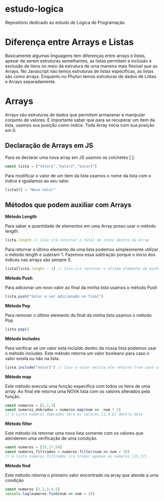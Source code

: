 # estudo-logica
Repositório dedicado ao estudo de Lógica de Programação

# Diferença entre Arrays e Listas

Basicamente algumas linguagens tem diferenças entre arrays e listas, apesar de serem estruturas semelhantes, as listas permitem a inclusão e exclusão de itens no meio da estrutura de uma maneira mais flexível que as Arrays. No Javascript não temos estruturas de listas especificas, as listas são como arrays. Enquanto no Phyton temos estruturas de dados de Listas e Arrays separadamente. 

# Arrays

Arrays são estruturas de dados que permitem armazenar e manipular conjunto de valores. É importante saber que para se recuperar um item da lista, usamos sua posição como índice. Toda Array inicia com sua posição em 0.

## Declaração de Arrays em JS

Para se declarar uma nova array em JS usamos os colchetes [ ]:

```jsx
const lista = ["Valor1","Valor2","Valor3"]
```

Para modificar o valor de um item da lista usamos o nome da lista com o indice e igualamos ao seu valor.

```jsx
lista[0] = "Novo Valor"
```

## Métodos que podem auxiliar com Arrays

**Método Length**

Para saber a quantidade de elementos em uma Array posso usar o método length.

```jsx
lista.length // Isso irá retornar o total de itens dentro da Array
```

Para retornar o último elemento de uma lista podemos simplesmente utilizar o método length e subtrarir 1. Fazemos essa subtração porque o início dos indices nas arrays são sempre 0.

```jsx
lista[lista.lenght - 1] // Isso irá retornar o último elemento da minha lista
```

 

**Método Push**

Para adicionar um novo valor ao final da minha lista usamos o método Push

```jsx
lista.push("Valor a ser adicionado no final")
```

**Método Pop**

Para remover o último elemento do final da minha lista usamos o método Pop

```jsx
lista.pop()
```

******************************Método Includes******************************

Para verificar se um valor está incluído dentro da nossa lista podemos usar o método includes. Este método retorna um valor booleano para caso o valor exista ou não na lista.

```jsx
lista.include("Valor2") // Caso o valor exista ele retorna true caso contrario false
```

**Método map**

Este método executa uma função especifica com todos os itens de uma array. Ao final ele retorna uma NOVA lista com os valores alterados pela função.

```jsx
const numeros = [1,2,3]
const numeros_dobrados = numeros.map(num =>  num * 2)
// a Lista numeros dobrados terá os valores [2,4,6] dentro dela
```

**************************Método filter**************************

Este método irá retornar uma nova lista somente com os valores que atenderem uma verificação de uma condição.

```jsx
const numeros = [15,17,54]
const numeros_filtrados = numeros.filter(num => num < 20)
// A lista numeros_filtrados irá trazer apenas os numeros [15,17]
```

**Método find**

Este método retorna o primeiro valor encontrado na array que atende a uma condição

```jsx
const numeros [1,2,3,4,5]
console.log(numeros.find(num => num < 3))
```

